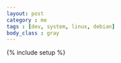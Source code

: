 ```yaml
---
layout: post
category : me
tags : [dev, system, linux, debian]
body_class : gray
---
```

{% include setup %}

